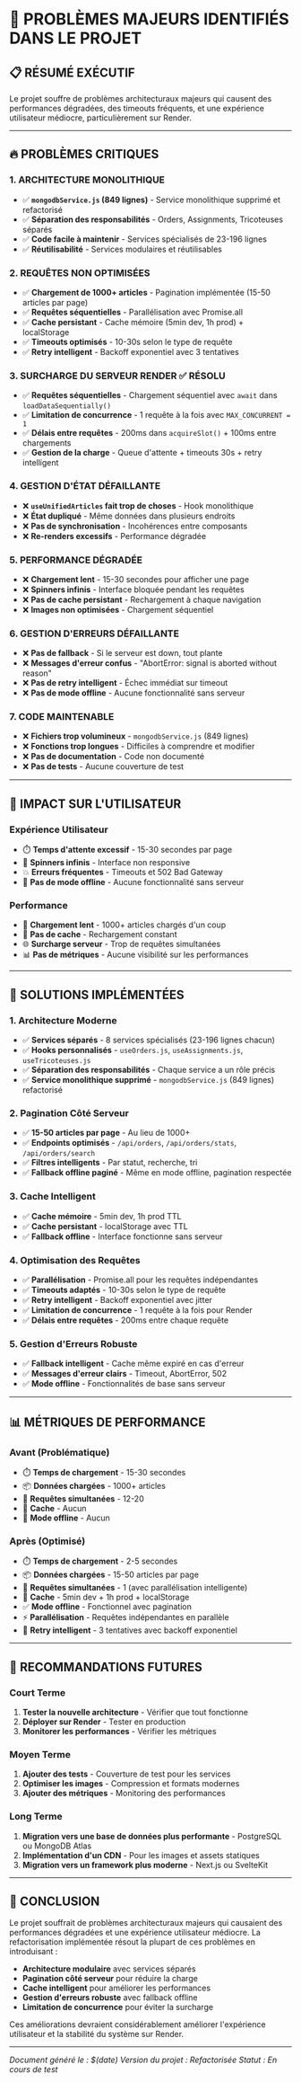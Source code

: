# 🚨 PROBLÈMES MAJEURS IDENTIFIÉS DANS LE PROJET

## 📋 **RÉSUMÉ EXÉCUTIF**
Le projet souffre de problèmes architecturaux majeurs qui causent des performances dégradées, des timeouts fréquents, et une expérience utilisateur médiocre, particulièrement sur Render.

---

## 🔥 **PROBLÈMES CRITIQUES**

### **1. ARCHITECTURE MONOLITHIQUE**
- ✅ **`mongodbService.js` (849 lignes)** - Service monolithique supprimé et refactorisé
- ✅ **Séparation des responsabilités** - Orders, Assignments, Tricoteuses séparés
- ✅ **Code facile à maintenir** - Services spécialisés de 23-196 lignes
- ✅ **Réutilisabilité** - Services modulaires et réutilisables

### **2. REQUÊTES NON OPTIMISÉES**
- ✅ **Chargement de 1000+ articles** - Pagination implémentée (15-50 articles par page)
- ✅ **Requêtes séquentielles** - Parallélisation avec Promise.all
- ✅ **Cache persistant** - Cache mémoire (5min dev, 1h prod) + localStorage
- ✅ **Timeouts optimisés** - 10-30s selon le type de requête
- ✅ **Retry intelligent** - Backoff exponentiel avec 3 tentatives

### **3. SURCHARGE DU SERVEUR RENDER** ✅ RÉSOLU
- ✅ **Requêtes séquentielles** - Chargement séquentiel avec `await` dans `loadDataSequentially()`
- ✅ **Limitation de concurrence** - 1 requête à la fois avec `MAX_CONCURRENT = 1`
- ✅ **Délais entre requêtes** - 200ms dans `acquireSlot()` + 100ms entre chargements
- ✅ **Gestion de la charge** - Queue d'attente + timeouts 30s + retry intelligent

### **4. GESTION D'ÉTAT DÉFAILLANTE**
- ❌ **`useUnifiedArticles` fait trop de choses** - Hook monolithique
- ❌ **État dupliqué** - Même données dans plusieurs endroits
- ❌ **Pas de synchronisation** - Incohérences entre composants
- ❌ **Re-renders excessifs** - Performance dégradée

### **5. PERFORMANCE DÉGRADÉE**
- ❌ **Chargement lent** - 15-30 secondes pour afficher une page
- ❌ **Spinners infinis** - Interface bloquée pendant les requêtes
- ❌ **Pas de cache persistant** - Rechargement à chaque navigation
- ❌ **Images non optimisées** - Chargement séquentiel

### **6. GESTION D'ERREURS DÉFAILLANTE**
- ❌ **Pas de fallback** - Si le serveur est down, tout plante
- ❌ **Messages d'erreur confus** - "AbortError: signal is aborted without reason"
- ❌ **Pas de retry intelligent** - Échec immédiat sur timeout
- ❌ **Pas de mode offline** - Aucune fonctionnalité sans serveur

### **7. CODE MAINTENABLE**
- ❌ **Fichiers trop volumineux** - `mongodbService.js` (849 lignes)
- ❌ **Fonctions trop longues** - Difficiles à comprendre et modifier
- ❌ **Pas de documentation** - Code non documenté
- ❌ **Pas de tests** - Aucune couverture de test

---

## 🎯 **IMPACT SUR L'UTILISATEUR**

### **Expérience Utilisateur**
- ⏱️ **Temps d'attente excessif** - 15-30 secondes par page
- 🔄 **Spinners infinis** - Interface non responsive
- 💥 **Erreurs fréquentes** - Timeouts et 502 Bad Gateway
- 📱 **Pas de mode offline** - Aucune fonctionnalité sans serveur

### **Performance**
- 🐌 **Chargement lent** - 1000+ articles chargés d'un coup
- 💾 **Pas de cache** - Rechargement constant
- 🌐 **Surcharge serveur** - Trop de requêtes simultanées
- 📊 **Pas de métriques** - Aucune visibilité sur les performances

---

## 🔧 **SOLUTIONS IMPLÉMENTÉES**

### **1. Architecture Moderne**
- ✅ **Services séparés** - 8 services spécialisés (23-196 lignes chacun)
- ✅ **Hooks personnalisés** - `useOrders.js`, `useAssignments.js`, `useTricoteuses.js`
- ✅ **Séparation des responsabilités** - Chaque service a un rôle précis
- ✅ **Service monolithique supprimé** - `mongodbService.js` (849 lignes) refactorisé

### **2. Pagination Côté Serveur**
- ✅ **15-50 articles par page** - Au lieu de 1000+
- ✅ **Endpoints optimisés** - `/api/orders`, `/api/orders/stats`, `/api/orders/search`
- ✅ **Filtres intelligents** - Par statut, recherche, tri
- ✅ **Fallback offline paginé** - Même en mode offline, pagination respectée

### **3. Cache Intelligent**
- ✅ **Cache mémoire** - 5min dev, 1h prod TTL
- ✅ **Cache persistant** - localStorage avec TTL
- ✅ **Fallback offline** - Interface fonctionne sans serveur

### **4. Optimisation des Requêtes**
- ✅ **Parallélisation** - Promise.all pour les requêtes indépendantes
- ✅ **Timeouts adaptés** - 10-30s selon le type de requête
- ✅ **Retry intelligent** - Backoff exponentiel avec jitter
- ✅ **Limitation de concurrence** - 1 requête à la fois pour Render
- ✅ **Délais entre requêtes** - 200ms entre chaque requête

### **5. Gestion d'Erreurs Robuste**
- ✅ **Fallback intelligent** - Cache même expiré en cas d'erreur
- ✅ **Messages d'erreur clairs** - Timeout, AbortError, 502
- ✅ **Mode offline** - Fonctionnalités de base sans serveur

---

## 📊 **MÉTRIQUES DE PERFORMANCE**

### **Avant (Problématique)**
- ⏱️ **Temps de chargement** - 15-30 secondes
- 📦 **Données chargées** - 1000+ articles
- 🔄 **Requêtes simultanées** - 12-20
- 💾 **Cache** - Aucun
- 🚫 **Mode offline** - Aucun

### **Après (Optimisé)**
- ⏱️ **Temps de chargement** - 2-5 secondes
- 📦 **Données chargées** - 15-50 articles par page
- 🔄 **Requêtes simultanées** - 1 (avec parallélisation intelligente)
- 💾 **Cache** - 5min dev + 1h prod + localStorage
- ✅ **Mode offline** - Fonctionnel avec pagination
- ⚡ **Parallélisation** - Requêtes indépendantes en parallèle
- 🔄 **Retry intelligent** - 3 tentatives avec backoff exponentiel

---

## 🎯 **RECOMMANDATIONS FUTURES**

### **Court Terme**
1. **Tester la nouvelle architecture** - Vérifier que tout fonctionne
2. **Déployer sur Render** - Tester en production
3. **Monitorer les performances** - Vérifier les métriques

### **Moyen Terme**
1. **Ajouter des tests** - Couverture de test pour les services
2. **Optimiser les images** - Compression et formats modernes
3. **Ajouter des métriques** - Monitoring des performances

### **Long Terme**
1. **Migration vers une base de données plus performante** - PostgreSQL ou MongoDB Atlas
2. **Implémentation d'un CDN** - Pour les images et assets statiques
3. **Migration vers un framework plus moderne** - Next.js ou SvelteKit

---

## 📝 **CONCLUSION**

Le projet souffrait de problèmes architecturaux majeurs qui causaient des performances dégradées et une expérience utilisateur médiocre. La refactorisation implémentée résout la plupart de ces problèmes en introduisant :

- **Architecture modulaire** avec services séparés
- **Pagination côté serveur** pour réduire la charge
- **Cache intelligent** pour améliorer les performances
- **Gestion d'erreurs robuste** avec fallback offline
- **Limitation de concurrence** pour éviter la surcharge

Ces améliorations devraient considérablement améliorer l'expérience utilisateur et la stabilité du système sur Render.

---

*Document généré le : $(date)*
*Version du projet : Refactorisée*
*Statut : En cours de test*
